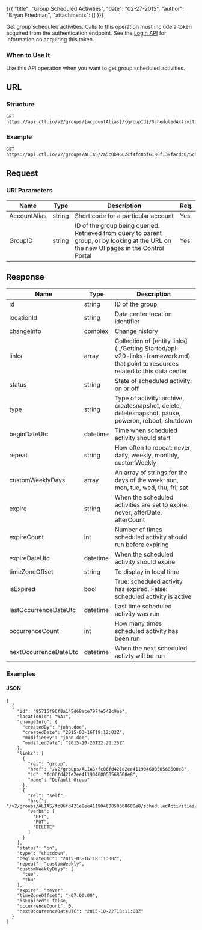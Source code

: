 {{{
  "title": "Group Scheduled Activities",
  "date": "02-27-2015",
  "author": "Bryan Friedman",
  "attachments": []
}}}

Get group scheduled activities. Calls to this operation must include a token acquired from the authentication endpoint. See the [Login API](../Authentication/login.md) for information on acquiring this token.

### When to Use It

Use this API operation when you want to get group scheduled activities.

## URL

### Structure

    GET https://api.ctl.io/v2/groups/{accountAlias}/{groupId}/ScheduledActivities/

### Example

    GET https://api.ctl.io/v2/groups/ALIAS/2a5c0b9662cf4fc8bf6180f139facdc0/ScheduledActivities

## Request

### URI Parameters

| Name | Type | Description | Req. |
| --- | --- | --- | --- |
| AccountAlias | string | Short code for a particular account | Yes |
| GroupID | string | ID of the group being queried. Retrieved from query to parent group, or by looking at the URL on the new UI pages in the Control Portal | Yes |

## Response

| Name | Type | Description |
| --- | --- | --- |
| id | string | ID of the group |
| locationId | string | Data center location identifier |
| changeInfo | complex | Change history |
| links | array | Collection of [entity links](../Getting Started/api-v20-links-framework.md) that point to resources related to this data center |
| status | string | State of scheduled activity: on or off |
| type | string| Type of activity: archive, createsnapshot, delete, deletesnapshot, pause, poweron, reboot, shutdown |
| beginDateUtc | datetime | Time when scheduled activity should start |
| repeat | string | How often to repeat: never, daily, weekly, monthly, customWeekly |
| customWeeklyDays | array | An array of strings for the days of the week: sun, mon, tue, wed, thu, fri, sat |
| expire | string | When the scheduled activities are set to expire: never, afterDate, afterCount |
| expireCount | int | Number of times scheduled activity should run before expiring |
| expireDateUtc | datetime | When the scheduled activity should expire |
| timeZoneOffset | string | To display in local time |
| isExpired | bool | True: scheduled activity has expired. False: scheduled activity is active |
| lastOccurrenceDateUtc | datetime | Last time scheduled activity was run |
| occurrenceCount | int | How many times scheduled activity has been run |
| nextOccurrenceDateUtc | datetime | When the next scheduled activty will be run |

### Examples

#### JSON
```
[
  {
    "id": "95715f96f8a145d68ace797fe542c9ae",
    "locationId": "WA1",
    "changeInfo": {
      "createdBy": "john.doe",
      "createdDate": "2015-03-16T18:12:02Z",
      "modifiedBy": "john.doe",
      "modifiedDate": "2015-10-20T22:20:25Z"
    },
    "links": [
      {
        "rel": "group",
        "href": "/v2/groups/ALIAS/fc06fd421e2ee41190460050568600e8",
        "id": "fc06fd421e2ee41190460050568600e8",
        "name": "Default Group"
      },
      {
        "rel": "self",
        "href": "/v2/groups/ALIAS/fc06fd421e2ee41190460050568600e8/scheduledActivities/95715f96f8a145d68ace797fe542c9ae",
        "verbs": [
          "GET",
          "PUT",
          "DELETE"
        ]
      }
    ],
    "status": "on",
    "type": "shutdown",
    "beginDateUTC": "2015-03-16T18:11:00Z",
    "repeat": "customWeekly",
    "customWeeklyDays": [
      "tue",
      "thu"
    ],
    "expire": "never",
    "timeZoneOffset": "-07:00:00",
    "isExpired": false,
    "occurrenceCount": 0,
    "nextOccurrenceDateUTC": "2015-10-22T18:11:00Z"
  }
]
```
